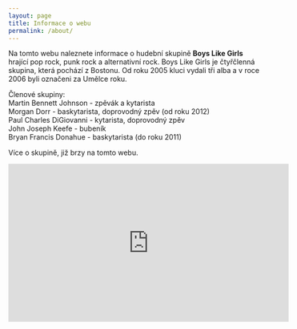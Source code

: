 ```yaml
---
layout: page
title: Informace o webu
permalink: /about/
---
```


Na tomto webu naleznete informace o hudební skupině **Boys Like Girls** hrající pop rock, punk rock a alternativní rock. Boys Like Girls je čtyřčlenná skupina, která pochází z Bostonu. Od roku 2005 kluci vydali tři alba a v roce 2006 byli označeni za Umělce roku. 

Členové skupiny:  
Martin Bennett Johnson - zpěvák a kytarista  
Morgan Dorr - baskytarista, doprovodný zpěv (od roku 2012)  
Paul Charles DiGiovanni - kytarista, doprovodný zpěv  
John Joseph Keefe - bubeník  
Bryan Francis Donahue - baskytarista (do roku 2011)  

Více o skupině, již brzy na tomto webu.

<iframe width="560" height="315" src="https://www.youtube.com/embed/JGPgxoIPY6Q" frameborder="0" allowfullscreen></iframe>
